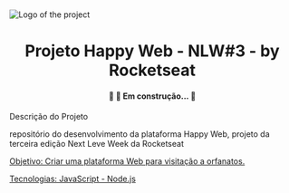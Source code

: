 #
![Logo of the project](/images/logo.svg)

##
<h1 align="center">Projeto Happy Web - NLW#3 - by Rocketseat</h1>

<h4 align="center">🚧 🚀 Em construção...  🚧</h4>

Descrição do Projeto

<p align="left">repositório do desenvolvimento da plataforma Happy Web, projeto da terceira edição Next Leve Week da Rocketseat</p>
<a href="#objetivo">Objetivo: Criar uma plataforma Web para visitação a orfanatos.</a> 


 <a href="#tecnologias">Tecnologias: JavaScript - Node.js</a> 
